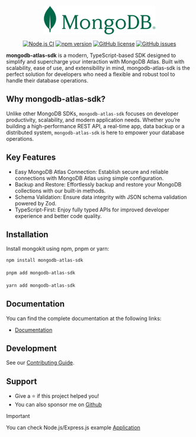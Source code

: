<div align="center">

<img src="./assets/mongo-sm.png" alt="">

<a href="https://github.com/shivarm/mongodb-atlas-sdk/actions/workflows/ci.yml"><img alt="Node.js CI" src="https://github.com/shivarm/mongodb-atlas-sdk/actions/workflows/ci.yml/badge.svg"></a>
<a href="https://www.npmjs.com/package/mongodb-atlas-sdk"><img alt="npm version" src="https://img.shields.io/npm/v/mongodb-atlas-sdk"></a>
<a href="./LICENSE"><img alt="GitHub license" src="https://img.shields.io/github/license/shivarm/mongodb-atlas-sdk"></a>
<a href="https://github.com/shivarm/mongodb-atlas-sdk/issues"><img alt="GitHub issues" src="https://img.shields.io/github/issues/shivarm/mongodb-atlas-sdk"></a>

</div>

**mongodb-atlas-sdk** is a modern, TypeScript-based SDK designed to simplify and supercharge your interaction with MongoDB Atlas. Built with scalability, ease of use, and extensibility in mind, mongodb-atlas-sdk is the perfect solution for developers who need a flexible and robust tool to handle their database operations.

## Why mongodb-atlas-sdk?

Unlike other MongoDB SDKs, `mongodb-atlas-sdk` focuses on developer productivity, scalability, and modern application needs. Whether you’re building a high-performance REST API, a real-time app, data backup or a distributed system, `mongodb-atlas-sdk` is here to empower your database operations.

## Key Features

- Easy MongoDB Atlas Connection: Establish secure and reliable connections with MongoDB Atlas using simple configuration.
- Backup and Restore: Effortlessly backup and restore your MongoDB collections with our built-in methods.
- Schema Validation: Ensure data integrity with JSON schema validation powered by Zod.
- TypeScript-First: Enjoy fully typed APIs for improved developer experience and better code quality.

## Installation

Install mongokit using npm, pnpm or yarn:

```bash
npm install mongodb-atlas-sdk

pnpm add mongodb-atlas-sdk

yarn add mongodb-atlas-sdk
```

## Documentation

You can find the complete documentation at the following links:

- [Documentation](https://shivarm.github.io/mongodb-atlas-sdk/)

## Development

See our [Contributing Guide](./CONTRIBUTING.md).

## Support

- Give a ⭐️ if this project helped you!
- You can also sponsor me on [Github](https://github.com/sponsors/shivarm)

> [!IMPORTANT]
> You can check Node.js/Express.js example [Application](./examples)
